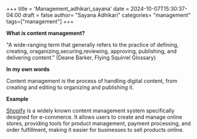 +++
title = 'Management_adhikari_sayana'
date = 2024-10-07T15:30:37-04:00
draft = false
author= "Sayana Adhikari"
categories= "management"
tags=["management"]
+++

**What is content management?**

"A wide-ranging term that generally refers to the practice of defining, creating, oraganizing,securing,reviewing, approving, publishing, and delivering content." (Deane Barker, Flying Squirrel Glossary)

**In my own words**

Content management is the process of handling digital content, from creating and editing to organizing and publishing it.

**Example**

[Shopify](https://www.shopify.com/) is a widely known content management system specifically designed for e-commerce. It allows users to create and manage online stores, providing tools for product management, payment processing, and order fulfillment, making it easier for businesses to sell products online. 